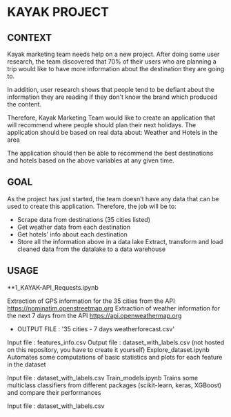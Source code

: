# KAYAK PROJECT

## CONTEXT
Kayak marketing team needs help on a new project. After doing some user research, the team discovered that 70% of their users who are planning a trip would like to have more information about the destination they are going to.

In addition, user research shows that people tend to be defiant about the information they are reading if they don't know the brand which produced the content.

Therefore, Kayak Marketing Team would like to create an application that will recommend where people should plan their next holidays. The application should be based on real data about: Weather and Hotels in the area

The application should then be able to recommend the best destinations and hotels based on the above variables at any given time.

## GOAL

As the project has just started, the team doesn't have any data that can be used to create this application. Therefore, the job will be to:
- Scrape data from destinations (35 cities listed)
- Get weather data from each destination 
- Get hotels' info about each destination 
- Store all the information above in a data lake Extract, transform and load cleaned data from the datalake to a data warehouse

## USAGE

**1_KAYAK-API_Requests.ipynb

Extraction of GPS information for the 35 cities from the API https://nominatim.openstreetmap.org
Extraction of weather information for the next 7 days from the API https://api.openweathermap.org
  - OUTPUT FILE : '35 cities - 7 days weatherforecast.csv'

Input file : features_info.csv
Output file : dataset_with_labels.csv (not hosted on this repository, you have to create it yourself)
Explore_dataset.ipynb
Automates some computations of basic statistics and plots for each feature in the dataset

Input file : dataset_with_labels.csv
Train_models.ipynb
Trains some multiclass classifiers from different packages (scikit-learn, keras, XGBoost) and compare their performances

Input file : dataset_with_labels.csv

